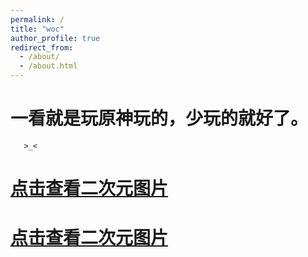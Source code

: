 ```yaml
---
permalink: /
title: "woc"
author_profile: true
redirect_from: 
  - /about/
  - /about.html
---
```


一看就是**玩原神玩的**，少玩的就好了。
======
       >_<
[点击查看二次元图片](https://s21.ax1x.com/2024/12/09/pAHmnC8.png)
======
[点击查看二次元图片](https://s21.ax1x.com/2024/12/09/pAHmu8S.png)
======
